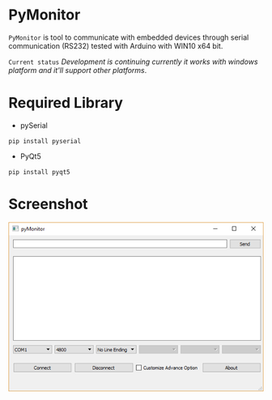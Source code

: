 # PyMonitor
 `PyMonitor` is tool to communicate with embedded devices through serial communication (RS232)
  tested with Arduino with WIN10 x64 bit.
  
  `Current status` *Development is continuing currently it works with windows platform and it'll support
  other platforms*.
  
# Required Library
  * pySerial
```
pip install pyserial
```
  * PyQt5
```
pip install pyqt5
```

# Screenshot

![showcase](https://raw.githubusercontent.com/ahmedalkabir/pyMonitor/master/screenshot.png)